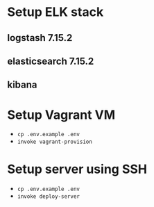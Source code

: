 # Setup ELK stack
## logstash 7.15.2
## elasticsearch 7.15.2
## kibana

# Setup Vagrant VM
* `cp .env.example .env`
* `invoke vagrant-provision`

# Setup server using SSH
* `cp .env.example .env`
* `invoke deploy-server`
